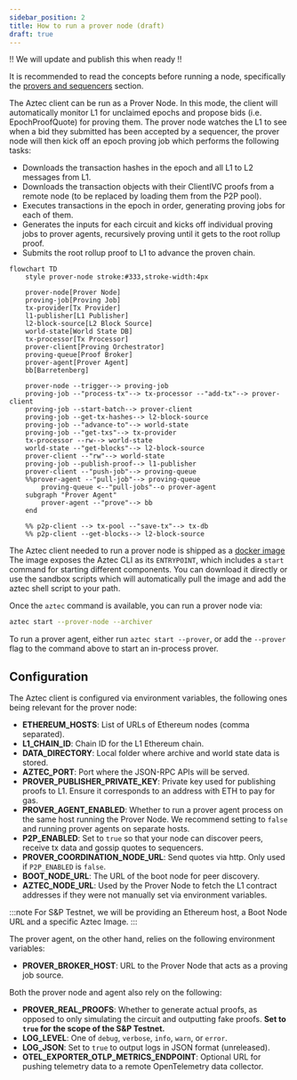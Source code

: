 ```yaml
---
sidebar_position: 2
title: How to run a prover node (draft)
draft: true
---
```


!! We will update and publish this when ready !!

It is recommended to read the concepts before running a node, specifically the [provers and sequencers](../../concepts/provers-and-sequencers/index.md) section.

The Aztec client can be run as a Prover Node. In this mode, the client will automatically monitor L1 for unclaimed epochs and propose bids (i.e. EpochProofQuote) for proving them. The prover node watches the L1 to see when a bid they submitted has been accepted by a sequencer, the prover node will then kick off an epoch proving job which performs the following tasks:

- Downloads the transaction hashes in the epoch and all L1 to L2 messages from L1.
- Downloads the transaction objects with their ClientIVC proofs from a remote node (to be replaced by loading them from the P2P pool).
- Executes transactions in the epoch in order, generating proving jobs for each of them.
- Generates the inputs for each circuit and kicks off individual proving jobs to prover agents, recursively proving until it gets to the root rollup proof.
- Submits the root rollup proof to L1 to advance the proven chain.

```mermaid
flowchart TD
    style prover-node stroke:#333,stroke-width:4px

    prover-node[Prover Node]
    proving-job[Proving Job]
    tx-provider[Tx Provider]
    l1-publisher[L1 Publisher]
    l2-block-source[L2 Block Source]
    world-state[World State DB]
    tx-processor[Tx Processor]
    prover-client[Proving Orchestrator]
    proving-queue[Proof Broker]
    prover-agent[Prover Agent]
    bb[Barretenberg]

    prover-node --trigger--> proving-job
    proving-job --"process-tx"--> tx-processor --"add-tx"--> prover-client
    proving-job --start-batch--> prover-client
    proving-job --get-tx-hashes--> l2-block-source
    proving-job --"advance-to"--> world-state
    proving-job --"get-txs"--> tx-provider
    tx-processor --rw--> world-state
    world-state --"get-blocks"--> l2-block-source
    prover-client --"rw"--> world-state
    proving-job --publish-proof--> l1-publisher
    prover-client --"push-job"--> proving-queue
    %%prover-agent --"pull-job"--> proving-queue
        proving-queue <--"pull-jobs"--o prover-agent
    subgraph "Prover Agent"
        prover-agent --"prove"--> bb
    end

    %% p2p-client --> tx-pool --"save-tx"--> tx-db
    %% p2p-client --get-blocks--> l2-block-source
```

The Aztec client needed to run a prover node is shipped as a [docker image](https://hub.docker.com/r/aztecprotocol/aztec) The image exposes the Aztec CLI as its `ENTRYPOINT`, which includes a `start` command for starting different components. You can download it directly or use the sandbox scripts which will automatically pull the image and add the aztec shell script to your path.

Once the `aztec` command is available, you can run a prover node via:

```bash
aztec start --prover-node --archiver
```

To run a prover agent, either run `aztec start --prover`, or add the `--prover` flag to the command above to start an in-process prover.

## Configuration

The Aztec client is configured via environment variables, the following ones being relevant for the prover node:

- **ETHEREUM_HOSTS**: List of URLs of Ethereum nodes (comma separated).
- **L1_CHAIN_ID**: Chain ID for the L1 Ethereum chain.
- **DATA_DIRECTORY**: Local folder where archive and world state data is stored.
- **AZTEC_PORT**: Port where the JSON-RPC APIs will be served.
- **PROVER_PUBLISHER_PRIVATE_KEY**: Private key used for publishing proofs to L1. Ensure it corresponds to an address with ETH to pay for gas.
- **PROVER_AGENT_ENABLED**: Whether to run a prover agent process on the same host running the Prover Node. We recommend setting to `false` and running prover agents on separate hosts.
- **P2P_ENABLED**: Set to `true` so that your node can discover peers, receive tx data and gossip quotes to sequencers.
- **PROVER_COORDINATION_NODE_URL**: Send quotes via http. Only used if `P2P_ENABLED` is `false`.
- **BOOT_NODE_URL**: The URL of the boot node for peer discovery.
- **AZTEC_NODE_URL**: Used by the Prover Node to fetch the L1 contract addresses if they were not manually set via environment variables.

:::note
For S&P Testnet, we will be providing an Ethereum host, a Boot Node URL and a specific Aztec Image.
:::

The prover agent, on the other hand, relies on the following environment variables:

- **PROVER_BROKER_HOST**: URL to the Prover Node that acts as a proving job source.

Both the prover node and agent also rely on the following:

- **PROVER_REAL_PROOFS**: Whether to generate actual proofs, as opposed to only simulating the circuit and outputting fake proofs. **Set to `true` for the scope of the S&P Testnet.**
- **LOG_LEVEL**: One of `debug`, `verbose`, `info`, `warn`, or `error`.
- **LOG_JSON**: Set to `true` to output logs in JSON format (unreleased).
- **OTEL_EXPORTER_OTLP_METRICS_ENDPOINT**: Optional URL for pushing telemetry data to a remote OpenTelemetry data collector.

